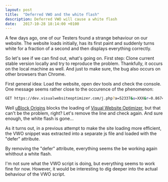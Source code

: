 ```yaml
---
layout: post
title:  "Deferred VWO and the white flash"
description: Deferred VWO will cause a white flash
date:   2017-10-28 18:14:00 +0100
---
```


A few days ago, one of our Testers found a strange behaviour on our website. The website loads initially, has its first paint and suddenly turns white for a fraction of a second and then displays everything correctly.

So let's see if we can find out, what's going on. First step: Clone current stable version locally and try to reproduce the problem. Thankfully, it occurs on the local machine as well. And just to make sure, the bug also occurs on other browsers than Chrome.

First general idea: Load the website, open dev tools and check the console. One message seems rather close to the occurence of the phenomenon:

```bash
GET https://dev.visualwebsiteoptimizer.com/j.php?a=52337&u=XXX&r=0.8674099101753603 net::ERR_BLOCKED_BY_CLIENT
```

Well [uBlock Origins](https://chrome.google.com/webstore/detail/ublock-origin/cjpalhdlnbpafiamejdnhcphjbkeiagm?hl=de) blocks the loading of [Visual Website Optimizer](https://vwo.com/), but that can't be the problem, right? Let's remove the line and check again. And sure enough, the white flash is gone...

As it turns out, in a previous attempt to make the site loading more efficient, the VWO snippet was extracted into a separate js file and loaded with the "defer" attribute.

By removing the "defer" attribute, everything seems the be working again whithout a white flash.

I'm not sure what the VWO script is doing, but everything seems to work fine for now. However, it would be interesting to dig deeper into the actual behaviour of the VWO script.